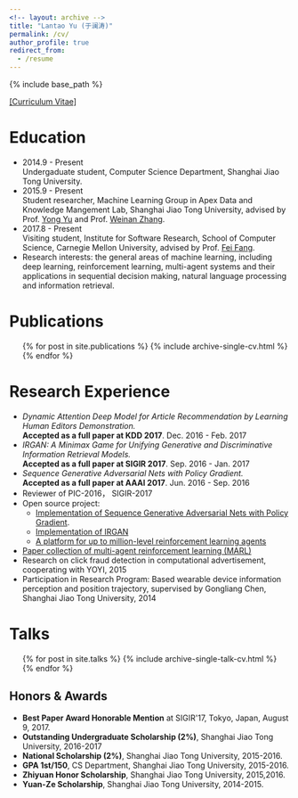 ```yaml
---
<!-- layout: archive -->
title: "Lantao Yu (于澜涛)"
permalink: /cv/
author_profile: true
redirect_from:
  - /resume
---
```


{% include base_path %}

[[Curriculum Vitae]](http://lantaoyu.github.io/files/lantaoyu_cv.pdf)

Education
======
* 2014.9 - Present<br>
Undergaduate student, Computer Science Department, Shanghai Jiao Tong University.
* 2015.9 - Present<br>
Student researcher, Machine Learning Group in Apex Data and Knowledge Mangement Lab, Shanghai Jiao Tong University, advised by Prof. [Yong Yu](http://apex.sjtu.edu.cn/members/yyu) and Prof. [Weinan Zhang](http://wnzhang.net/).
* 2017.8 - Present<br>
Visiting student, Institute for Software Research, School of Computer Science, Carnegie Mellon University, advised by Prof. [Fei Fang](https://feifang.info/).
* Research interests: the general areas of machine learning, including deep learning, reinforcement learning, multi-agent systems and their applications in sequential decision making, natural language processing and information retrieval.


Publications
======
  <ul>{% for post in site.publications %}
    {% include archive-single-cv.html %}
  {% endfor %}</ul>


Research Experience
======
* <i> Dynamic Attention Deep Model for Article Recommendation by Learning Human Editors Demonstration. </i> <br> **Accepted as a full paper at KDD 2017**. Dec. 2016 - Feb. 2017
* <i> IRGAN: A Minimax Game for Unifying Generative and Discriminative Information Retrieval Models. </i> **<br> Accepted as a full paper at SIGIR 2017**. Sep. 2016 - Jan. 2017
* <i> Sequence Generative Adversarial Nets with Policy Gradient. </i> **<br> Accepted as a full paper at AAAI 2017**. Jun. 2016 - Sep. 2016
* Reviewer of PIC-2016， SIGIR-2017
* Open source project: 
	* [Implementation of Sequence Generative Adversarial Nets with Policy Gradient](https://github.com/LantaoYu/SeqGAN).
	* [Implementation of IRGAN](https://github.com/geek-ai/irgan)
	* [A platform for up to million-level reinforcement learning agents](https://github.com/geek-ai/1m-agents)
* [Paper collection of multi-agent reinforcement learning (MARL)](https://github.com/LantaoYu/MARL-Papers)
* Research on click fraud detection in computational advertisement, cooperating with YOYI, 2015
* Participation in Research Program: Based wearable device information perception and position trajectory, supervised by Gongliang Chen, Shanghai Jiao Tong University, 2014

  
Talks
======
  <ul>{% for post in site.talks %}
    {% include archive-single-talk-cv.html %}
  {% endfor %}</ul>

## Honors & Awards
* **Best Paper Award Honorable Mention** at SIGIR'17, Tokyo, Japan, August 9, 2017.
* **Outstanding Undergraduate Scholarship (2%)**, Shanghai Jiao Tong University, 2016-2017
* **National Scholarship (2%)**, Shanghai Jiao Tong University, 2015-2016.
* **GPA 1st/150**, CS Department, Shanghai Jiao Tong University, 2015-2016.
* **Zhiyuan Honor Scholarship**, Shanghai Jiao Tong University, 2015,2016.
* **Yuan-Ze Scholarship**, Shanghai Jiao Tong University, 2014-2015.
